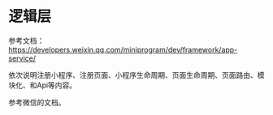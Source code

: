 # 逻辑层

参考文档：https://developers.weixin.qq.com/miniprogram/dev/framework/app-service/

依次说明注册小程序、注册页面、小程序生命周期、页面生命周期、页面路由、模块化、和Api等内容。

参考微信的文档。
